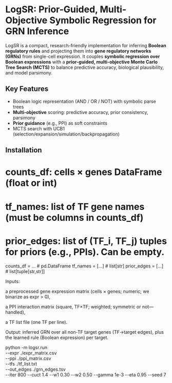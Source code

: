 # LogSR: Prior-Guided, Multi-Objective Symbolic Regression for GRN Inference

LogSR is a compact, research-friendly implementation for inferring **Boolean regulatory rules** and projecting them into **gene regulatory networks (GRNs)** from single-cell expression. It couples **symbolic regression over Boolean expressions** with a **prior-guided, multi-objective Monte Carlo Tree Search (MCTS)** to balance predictive accuracy, biological plausibility, and model parsimony.

## Key Features
- Boolean logic representation (AND / OR / NOT) with symbolic parse trees
- **Multi-objective** scoring: predictive accuracy, prior consistency, parsimony
- **Prior guidance** (e.g., PPI) as soft constraints
- MCTS search with UCB1 (selection/expansion/simulation/backpropagation)


## Installation

# counts_df: cells × genes DataFrame (float or int)
# tf_names: list of TF gene names (must be columns in counts_df)
# prior_edges: list of (TF_i, TF_j) tuples for priors (e.g., PPIs). Can be empty.

counts_df = ...          # pd.DataFrame
tf_names = [...]         # list[str]
prior_edges = [...]      # list[tuple[str,str]]




Inputs:

a preprocessed gene expression matrix (cells × genes; numeric; we binarize as expr > 0),

a PPI interaction matrix (square, TF×TF; weighted; symmetric or not—handled),

a TF list file (one TF per line).

Output: inferred GRN over all non-TF target genes (TF→target edges), plus the learned rule (Boolean expression) per target.



python -m logsr.run \
  --expr ./expr_matrix.csv \
  --ppi  ./ppi_matrix.csv \
  --tfs  ./tf_list.txt \
  --out_edges ./grn_edges.tsv \
  --iter 800 --cuct 1.4 --w1 0.30 --w2 0.50 --gamma 1e-3 --eta 0.95 --seed 7

